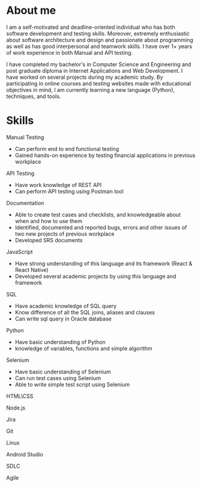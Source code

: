 # About me
I am a self-motivated and deadline-oriented individual who has both software development and testing skills. Moreover, extremely enthusiastic about software architecture and design and passionate about programming as well as has good interpersonal and teamwork skills. I have over 1+ years of work experience in both Manual and API testing.

I have completed my bachelor's in Computer Science and Engineering and post graduate diploma in Internet Applications and Web Development. I have worked on several projects during my academic study. By participating in online courses and testing websites made with educational objectives in mind, I am currently learning a new language (Python), techniques, and tools.

# Skills
Manual Testing
- Can perform end to end functional testing 
- Gained hands-on experience by testing financial applications in previous workplace

API Testing
- Have work knowledge of REST API
- Can perform API testing using Postman tool

Documentation
- Able to create test cases and checklists, and knowledgeable about when and how to use them
- Identified, documented and reported bugs, errors and other issues of two new projects of previous workplace
- Developed SRS documents

JavaScript
- Have strong understanding of this language and its framework (React & React Native)
- Developed several academic projects by using this language and framework

SQL
- Have academic knowledge of SQL query
- Know difference of all the SQL joins, aliases and clauses
- Can write sql query in Oracle database

Python
- Have basic understanding of Python
- knowledge of variables, functions and simple algorithm

Selenium
- Have basic understanding of Selenium
- Can run test cases using Selenium
- Able to write simple test script using Selenium

HTML\CSS 

Node.js

Jira

Git

Linux 

Android Studio

SDLC

Agile









